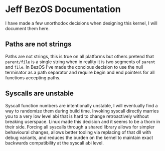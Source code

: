 # Jeff BezOS Documentation

I have made a few unorthodox decisions when designing this kernel, I will document them here.

## Paths are not strings

Paths are not strings, this is true on all platforms but others pretend that `parent/file` is a single string 
when in reality it is two segments of `parent` and `file`. In BezOS I've made the concious decision to use 
the null terminator as a path separator and require begin and end pointers for all functions accepting paths.

## Syscalls are unstable

Syscall function numbers are intentionally unstable, I will eventually find a way to randomize them during build time.
Invoking syscall directly marries you to a very low level abi that is hard to change retroactively without breaking
userspace. Linux made this decision and it seems to be a thorn in their side. Forcing all syscalls through a shared
library allows for simpler behavioural changes, allows better tooling via replacing of that dll with debug variants,
and reduces the burden on the kernel to maintain exact backwards compatibility at the syscall abi level.

